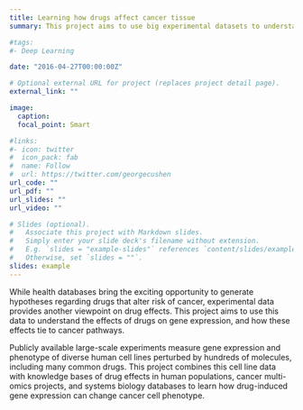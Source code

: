 ```yaml
---
title: Learning how drugs affect cancer tissue
summary: This project aims to use big experimental datasets to understand the effects of drugs on gene expression in cancer, and how these effects impact cancer pathways.

#tags:
#- Deep Learning

date: "2016-04-27T00:00:00Z"

# Optional external URL for project (replaces project detail page).
external_link: ""

image:
  caption: 
  focal_point: Smart

#links:
#- icon: twitter
#  icon_pack: fab
#  name: Follow
#  url: https://twitter.com/georgecushen
url_code: ""
url_pdf: ""
url_slides: ""
url_video: ""

# Slides (optional).
#   Associate this project with Markdown slides.
#   Simply enter your slide deck's filename without extension.
#   E.g. `slides = "example-slides"` references `content/slides/example-slides.md`.
#   Otherwise, set `slides = ""`.
slides: example
---
```

While health databases bring the exciting opportunity to generate hypotheses regarding drugs that alter risk of cancer, experimental data provides another viewpoint on drug effects. This project aims to use this data to understand the effects of drugs on gene expression, and how these effects tie to cancer pathways.

Publicly available large-scale experiments measure gene expression and phenotype of diverse human cell lines perturbed by hundreds of molecules, including many common drugs. This project combines this cell line data with knowledge bases of drug effects in human populations, cancer multi-omics projects, and systems biology databases to learn how drug-induced gene expression can change cancer cell phenotype.

